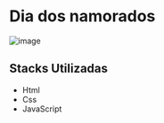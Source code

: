 # Dia dos namorados
![image](https://github.com/user-attachments/assets/aff560b5-0588-49d5-8c96-9653c3796e25)

## Stacks Utilizadas
- Html 
- Css 
- JavaScript
